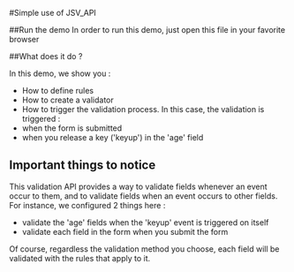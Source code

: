 #Simple use of JSV_API

##Run the demo
In order to run this demo, just open this file in your favorite browser

##What does it do ?

In this demo, we show you :
* How to define rules
* How to create a validator
* How to trigger the validation process. In this case, the validation is triggered :
 * when the form is submitted
 * when you release a key ('keyup') in the 'age' field
 
## Important things to notice

This validation API provides a way to validate fields whenever an event occur to them, and to validate fields when an
event occurs to other fields. For instance, we configured 2 things here :
* validate the 'age' fields when the 'keyup' event is triggered on itself
* validate each field in the form when you submit the form

Of course, regardless the validation method you choose, each field will be validated with the rules that apply to it.
